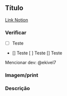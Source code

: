 ## Título

[Link Notion]()

### Verificar
- [ ] Teste
- [] Teste
[ ] Teste
[] Teste

Mencionar dev: @ekivel7

### Imagem/print

### Descrição



